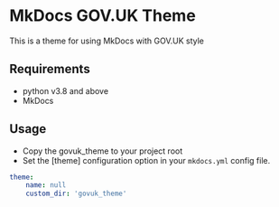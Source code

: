 # MkDocs GOV.UK Theme

This is a theme for using MkDocs with GOV.UK style

## Requirements

* python v3.8 and above 
* MkDocs

## Usage

* Copy the govuk_theme to your project root
* Set the [theme] configuration option in your `mkdocs.yml` config file.

```yaml
theme:
    name: null
    custom_dir: 'govuk_theme'
```
